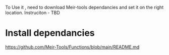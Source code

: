 To Use it , need to download Meir-tools dependancies and set it on the right location.
Instruciton - TBD
# Install dependancies
https://github.com/Meir-Tools/Functions/blob/main/README.md
